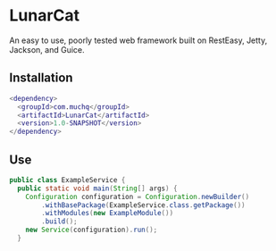# LunarCat

An easy to use, poorly tested web framework built on RestEasy, Jetty, Jackson, and Guice.

## Installation

```g
<dependency>
  <groupId>com.muchq</groupId>
  <artifactId>LunarCat</artifactId>
  <version>1.0-SNAPSHOT</version>
</dependency>
```

## Use

```java
public class ExampleService {
  public static void main(String[] args) {
    Configuration configuration = Configuration.newBuilder()
        .withBasePackage(ExampleService.class.getPackage())
        .withModules(new ExampleModule())
        .build();
    new Service(configuration).run();
  }
```

